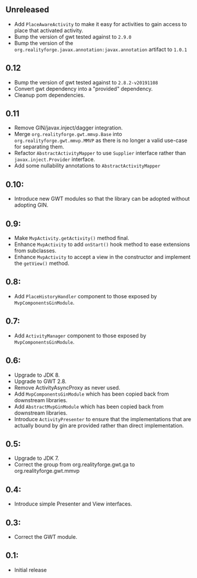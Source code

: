 ## Unreleased
* Add `PlaceAwareActivity` to make it easy for activities to gain access to place that activated activity.
* Bump the version of gwt tested against to `2.9.0`
* Bump the version of the `org.realityforge.javax.annotation:javax.annotation` artifact to `1.0.1`

## 0.12
* Bump the version of gwt tested against to `2.8.2-v20191108`
* Convert gwt dependency into a "provided" dependency.
* Cleanup pom dependencies.

## 0.11
* Remove GIN/javax.inject/dagger integration.
* Merge `org.realityforge.gwt.mmvp.Base` into `org.realityforge.gwt.mmvp.MMVP` as there is no longer a valid use-case for separating them.
* Refactor `AbstractActivityMapper` to use `Supplier` interface rather than `javax.inject.Provider` interface.
* Add some nullability annotations to `AbstractActivityMapper`

## 0.10:
* Introduce new GWT modules so that the library can be adopted without adopting GIN.

## 0.9:
* Make `MvpActivity.getActivity()` method final.
* Enhance `MvpActivity` to add `onStart()` hook method to ease extensions from subclasses.
* Enhance `MvpActivity` to accept a view in the constructor and implement the `getView()` method.

## 0.8:
* Add `PlaceHistoryHandler` component to those exposed by `MvpComponentsGinModule`.

## 0.7:
* Add `ActivityManager` component to those exposed by `MvpComponentsGinModule`.

## 0.6:
* Upgrade to JDK 8.
* Upgrade to GWT 2.8.
* Remove ActivityAsyncProxy as never used.
* Add `MvpComponentsGinModule` which has been copied back from downstream libraries.
* Add `AbstractMvpGinModule` which has been copied back from downstream libraries.
* Introduce `ActivityPresenter` to ensure that the implementations that are actually
  bound by gin are provided rather than direct implementation.

## 0.5:
* Upgrade to JDK 7.
* Correct the group from org.realityforge.gwt.ga to org.realityforge.gwt.mmvp

## 0.4:

* Introduce simple Presenter and View interfaces.

## 0.3:

* Correct the GWT module.

## 0.1:

* Initial release

